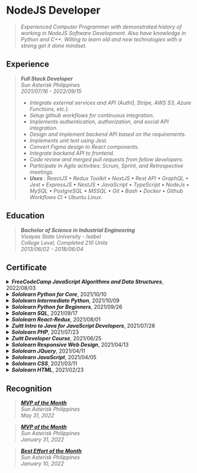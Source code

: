 # NodeJS Developer
> _Experienced Computer Programmer with demonstrated history of working in NodeJS Software Development. Also have knowledge in Python and C++. Willing to learn old and new technologies with a strong get it done mindset._

## Experience
> **_Full Stack Developer_** <br />
> _Sun Asterisk Philippines_ <br />
> _2021/07/16 - 2022/09/15_
> - _Integrate external services and API (Auth0, Stripe, AWS S3, Azure Functions, etc.)._
> - _Setup github workflows for continuous integration._
> - _Implements authentication, authorization, and social API integration._
> - _Design and implement backend API based on the requirements._
> - _Implements unit test using Jest._
> - _Convert Figma design to React components._
> - _Integrate backend API to frontend._
> - _Code review and merged pull requests from fellow developers._
> - _Participate in Agile activities: Scrum, Sprint, and Retrospective meetings._
> - _**Uses** : ReactJS • Redux Toolkit • NextJS • Rest API • GraphQL • Jest • ExpressJS • NestJS • JavaScript • TypeScript • NodeJs • MySQL • PostgreSQL • MSSQL • Git • Bash • Docker • Github Workflows CI • Ubuntu Linux._

## Education
> **_Bachelor of Science in Industrial Engineering_** <br />
> _Visayas State University - Isabel_ <br />
> _College Level, Completed 210 Units_ <br />
> _2013/06/02 - 2018/06/04_

## Certificate
<details>
<summary><i><b>FreeCodeCamp JavaScript Algorithms and Data Structures</b></i>, 2022/08/03</summary>
https://www.freecodecamp.org/certification/kentlouisetonino/javascript-algorithms-and-data-structures
</details>

<details>
<summary><i><b>Sololearn Python for Core</b></i>, 2021/10/10</summary>
https://www.sololearn.com/certificates/CT-UOJ7MU3L
</details>

<details>
<summary><i><b>Sololearn Intermediate Python</b></i>, 2021/10/09</summary>
https://www.sololearn.com/certificates/CT-LINAPDZ2
</details>

<details>
<summary><i><b>Sololearn Python for Beginners</b></i>, 2021/09/26</summary>
https://www.sololearn.com/certificates/CT-THPHVBQX
</details>

<details>
<summary><i><b>Sololearn SQL</b></i>, 2021/09/17</summary>
https://www.sololearn.com/certificates/CT-OYPTHJVE
</details>

<details>
<summary><i><b>Sololearn React-Redux</b></i>, 2021/08/01</summary>
https://www.sololearn.com/certificates/CT-BDZB6GLV
</details>

<details>
<summary><i><b>Zuitt Intro to Java for JavaScript Developers</b></i>, 2021/07/26</summary>
https://share.zertify.zuitt.co/certificate/dc3368df-b091-47e1-9bc9-e83e0d31bd77/
</details>

<details>
<summary><i><b>Sololearn PHP</b></i>, 2021/07/23</summary>
https://www.sololearn.com/certificates/CT-K6KUNZPR
</details>

<details>
<summary><i><b>Zuitt Developer Course</b></i>, 2021/06/25</summary>
https://share.zertify.zuitt.co/certificate/f34711fa-603a-437f-8869-77067de5f7fd/
</details>

<details>
<summary><i><b>Sololearn Responsive Web Design</b></i>, 2021/04/13</summary>
https://www.sololearn.com/certificates/CT-7IGP6UKW
</details>

<details>
<summary><i><b>Sololearn JQuery</b></i>, 2021/04/11</summary>
https://www.sololearn.com/certificates/CT-DUI5SMHW
</details>

<details>
<summary><i><b>Sololearn JavaScript</b></i>, 2021/04/05</summary>
https://www.sololearn.com/certificates/CT-TGX5B996
</details>

<details>
<summary><i><b>Sololearn CSS</b></i>, 2021/03/11</summary>
https://www.sololearn.com/certificates/CT-OZUWDTZB
</details>

<details>
<summary><i><b>Sololearn HTML</b></i>, 2021/02/23</summary>
https://www.sololearn.com/certificates/CT-MKBL8ITD
</details>

## Recognition
> [**_MVP of the Month_**](https://drive.google.com/file/d/1WyKKVrJi48XCmbakvXTDLkKrbKq5DCbt/view?usp=sharing) <br />
> _Sun Asterisk Philippines_ <br />
> _May 31, 2022_ <br />

> [**_MVP of the Month_**](https://drive.google.com/file/d/1_h991-mq964JwTuy9AIjDhuaC_mLOtd8/view?usp=sharing) <br />
> _Sun Asterisk Philippines_ <br />
> _January 31, 2022_ <br />

> [**_Best Effort of the Month_**](https://drive.google.com/file/d/1eAUAjS90T_2Z-OLYWnuSWSEhSf9Zxxpd/view?usp=sharing) <br />
> _Sun Asterisk Philippines_ <br />
> _January 10, 2022_ <br />
